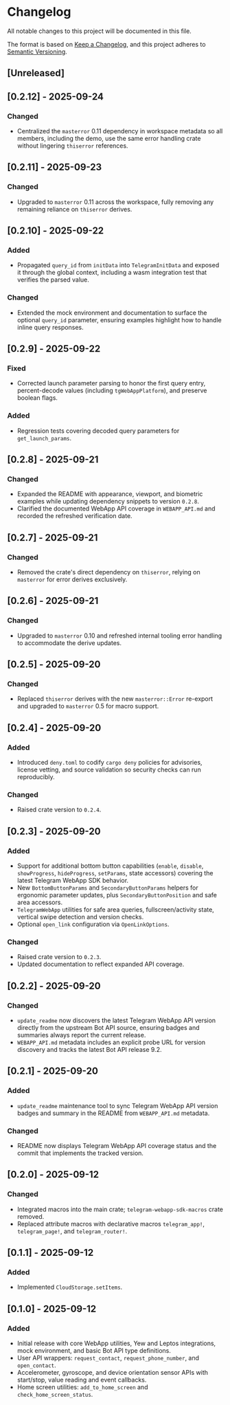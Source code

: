 # Changelog

All notable changes to this project will be documented in this file.

The format is based on [Keep a Changelog](https://keepachangelog.com/en/1.0.0/),
and this project adheres to [Semantic Versioning](https://semver.org/spec/v2.0.0.html).

## [Unreleased]

## [0.2.12] - 2025-09-24
### Changed
- Centralized the `masterror` 0.11 dependency in workspace metadata so all
  members, including the demo, use the same error handling crate without
  lingering `thiserror` references.

## [0.2.11] - 2025-09-23
### Changed
- Upgraded to `masterror` 0.11 across the workspace, fully removing any
  remaining reliance on `thiserror` derives.

## [0.2.10] - 2025-09-22
### Added
- Propagated `query_id` from `initData` into `TelegramInitData` and exposed it
  through the global context, including a wasm integration test that verifies
  the parsed value.

### Changed
- Extended the mock environment and documentation to surface the optional
  `query_id` parameter, ensuring examples highlight how to handle inline query
  responses.

## [0.2.9] - 2025-09-22
### Fixed
- Corrected launch parameter parsing to honor the first query entry,
  percent-decode values (including `tgWebAppPlatform`), and preserve
  boolean flags.

### Added
- Regression tests covering decoded query parameters for `get_launch_params`.

## [0.2.8] - 2025-09-21
### Changed
- Expanded the README with appearance, viewport, and biometric examples while
  updating dependency snippets to version `0.2.8`.
- Clarified the documented WebApp API coverage in `WEBAPP_API.md` and recorded
  the refreshed verification date.

## [0.2.7] - 2025-09-21
### Changed
- Removed the crate's direct dependency on `thiserror`, relying on `masterror`
  for error derives exclusively.

## [0.2.6] - 2025-09-21
### Changed
- Upgraded to `masterror` 0.10 and refreshed internal tooling error handling to
  accommodate the derive updates.

## [0.2.5] - 2025-09-20
### Changed
- Replaced `thiserror` derives with the new `masterror::Error` re-export and
  upgraded to `masterror` 0.5 for macro support.

## [0.2.4] - 2025-09-20
### Added
- Introduced `deny.toml` to codify `cargo deny` policies for advisories, license
  vetting, and source validation so security checks can run reproducibly.

### Changed
- Raised crate version to `0.2.4`.

## [0.2.3] - 2025-09-20
### Added
- Support for additional bottom button capabilities (`enable`, `disable`,
  `showProgress`, `hideProgress`, `setParams`, state accessors) covering the
  latest Telegram WebApp SDK behavior.
- New `BottomButtonParams` and `SecondaryButtonParams` helpers for ergonomic
  parameter updates, plus `SecondaryButtonPosition` and safe area accessors.
- `TelegramWebApp` utilities for safe area queries, fullscreen/activity state,
  vertical swipe detection and version checks.
- Optional `open_link` configuration via `OpenLinkOptions`.

### Changed
- Raised crate version to `0.2.3`.
- Updated documentation to reflect expanded API coverage.

## [0.2.2] - 2025-09-20
### Changed
- `update_readme` now discovers the latest Telegram WebApp API version directly
  from the upstream Bot API source, ensuring badges and summaries always report
  the current release.
- `WEBAPP_API.md` metadata includes an explicit probe URL for version
  discovery and tracks the latest Bot API release 9.2.

## [0.2.1] - 2025-09-20
### Added
- `update_readme` maintenance tool to sync Telegram WebApp API version badges
  and summary in the README from `WEBAPP_API.md` metadata.

### Changed
- README now displays Telegram WebApp API coverage status and the commit that
  implements the tracked version.

## [0.2.0] - 2025-09-12
### Changed
- Integrated macros into the main crate; `telegram-webapp-sdk-macros` crate removed.
- Replaced attribute macros with declarative macros `telegram_app!`, `telegram_page!`, and `telegram_router!`.

## [0.1.1] - 2025-09-12
### Added
- Implemented `CloudStorage.setItems`.

## [0.1.0] - 2025-09-12
### Added
- Initial release with core WebApp utilities, Yew and Leptos integrations,
  mock environment, and basic Bot API type definitions.
- User API wrappers: `request_contact`, `request_phone_number`, and `open_contact`.
- Accelerometer, gyroscope, and device orientation sensor APIs with start/stop,
  value reading and event callbacks.
- Home screen utilities: `add_to_home_screen` and `check_home_screen_status`.
